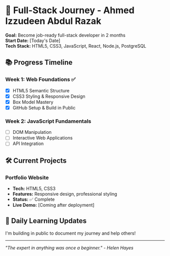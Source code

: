 # 🚀 Full-Stack Journey - Ahmed Izzudeen Abdul Razak

**Goal:** Become job-ready full-stack developer in 2 months  
**Start Date:** [Today's Date]  
**Tech Stack:** HTML5, CSS3, JavaScript, React, Node.js, PostgreSQL  


## 📚 Progress Timeline

### Week 1: Web Foundations ✅
- [x] HTML5 Semantic Structure
- [x] CSS3 Styling & Responsive Design
- [x] Box Model Mastery
- [x] GitHub Setup & Build in Public

### Week 2: JavaScript Fundamentals
- [ ] DOM Manipulation
- [ ] Interactive Web Applications
- [ ] API Integration

## 🛠️ Current Projects

### Portfolio Website
- **Tech:** HTML5, CSS3
- **Features:** Responsive design, professional styling
- **Status:** ✅ Complete
- **Live Demo:** [Coming after deployment]

## 🎯 Daily Learning Updates
I'm building in public to document my journey and help others!

---
*"The expert in anything was once a beginner." - Helen Hayes*

